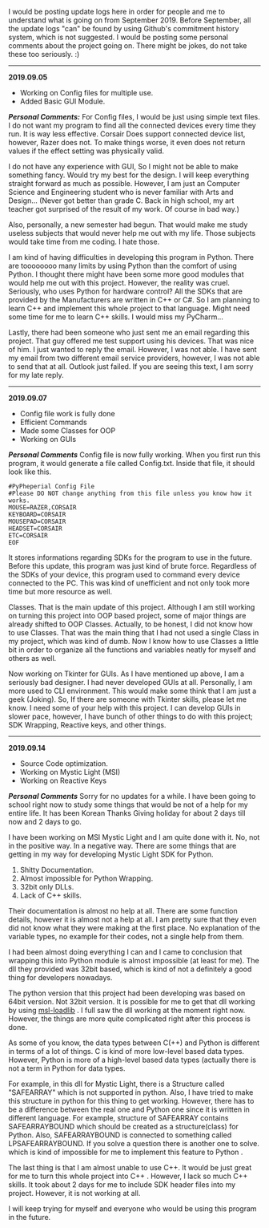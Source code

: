 I would be posting update logs here in order for people and me to understand what is going on from September 2019. Before September, all the update logs "can" be found by using Github's commitment history system, which is not suggested. I would be posting some personal comments about the project going on. There might be jokes, do not take these too seriously. :)
***
**2019.09.05**  

 - Working on Config files for multiple use. 
 -  Added Basic GUI Module.

**_Personal Comments:_**
  For Config files, I would be just using simple text files. I do not want my program to find all the connected devices every time they run. It is way less effective. Corsair Does support connected device list, however, Razer does not. To make things worse, it even does not return values if the effect setting was physically valid.

I do not have any experience with GUI, So I might not be able to make something fancy. Would try my best for the design. I will keep everything straight forward as much as possible. However, I am just an Computer Science and Engineering student who is never familiar with Arts and Design... (Never got better than grade C. Back in high school, my art teacher got surprised of the result of my work. Of course in bad way.)

Also, personally, a new semester had begun. That would make me study useless subjects that would never help me out with my life. Those subjects would take time from me coding. I hate those.

I am kind of having difficulties in developing this program in Python. There are toooooooo many limits by using Python than the comfort of using Python. I thought there might have been some more good modules that would help me out with this project. However, the reality was cruel. Seriously, who uses Python for hardware control? All the SDKs that are provided by the Manufacturers are written in C++ or C#. So I am planning to learn C++ and implement this whole project to that language. Might need some time for me to learn C++ skills. I would miss my PyCharm...

Lastly, there had been someone who just sent me an email regarding this project. That guy offered me test support using his devices. That was nice of him. I just wanted to reply the email. However, I was not able. I have sent my email from two different email service providers, however, I was not able to send that at all. Outlook just failed. If you are seeing this text, I am sorry for my late reply.
***
**2019.09.07** 

 - Config file work is fully done
 -  Efficient Commands
 - Made some Classes for OOP 
 - Working on GUIs

***Personal Comments***
 Config file is now fully working. When you first run this program, it would generate a file called Config.txt. Inside that file, it should look like this.

    #PyPheperial Config File
    #Please DO NOT change anything from this file unless you know how it works.
    MOUSE=RAZER,CORSAIR
    KEYBOARD=CORSAIR
    MOUSEPAD=CORSAIR
    HEADSET=CORSAIR
    ETC=CORSAIR
    EOF

It stores informations regarding SDKs for the program to use in the future. Before this update, this program was just kind of brute force. Regardless of the SDKs of your device, this program used to command every device connected to the PC. This was kind of unefficient and not only took more time but more resource as well. 

Classes.
That is the main update of this project. Although I am still working on turning this project into OOP based project, some of major things are already shifted to OOP Classes. Actually, to be honest, I did not know how to use Classes. That was the main thing that I had not used a single Class in my project, which was kind of dumb. Now I know how to use Classes a little bit in order to organize all the functions and variables neatly for myself and others as well.

Now working on Tkinter for GUIs. As I have mentioned up above, I am a seriously bad designer. I had never developed GUIs at all. Personally, I am more used to CLI environment. This would make some think that I am just a geek (Joking). So, If there are someone with Tkinter skills, please let me know. I need some of your help with this project. I can develop GUIs in slower pace, however, I have bunch of other things to do with this project; SDK Wrapping, Reactive keys, and other things. 
***
**2019.09.14**

 - Source Code optimization.
 - Working on Mystic Light  (MSI)
 - Working on Reactive Keys

***Personal Comments***
Sorry for no updates for a while. I have been going to school right now to study some things that would be not of a help for my entire life. It has been Korean Thanks Giving holiday for about 2 days till now and 2 days to go. 

I have been working on MSI Mystic Light and I am quite done with it. No, not in the positive way. In a negative way. There are some things that are getting in my way for developing Mystic Light SDK for Python.

1. Shitty Documentation. 
2. Almost impossible for Python Wrapping.
3. 32bit only DLLs.
4. Lack of C++ skills.


Their documentation is almost no help at all. There are some function details, however it is almost not a help at all. I am pretty sure that they even did not know what they were making at the first place. No explanation of the variable types, no example for their codes, not a single help from them.

I had been almost doing everything I can and I came to conclusion that wrapping this into Python module is almost impossible (at least for me). The dll they provided was 32bit based, which is kind of not a definitely a good thing for developers nowadays. 

The python version that this project had been developing was based on 64bit version. Not 32bit version. It is possible for me to get that dll working by using [msl-loadlib](https://github.com/MSLNZ/msl-loadlib) . I full saw the dll working at the moment right now. However, the things are more quite complicated right after this process is done.

As some of you know, the data types between C(++) and Python is different in terms of a lot of things. C is kind of more low-level based data types. However, Python is more of a high-level based data types (actually there is not a term in Python for data types.

For example, in this dll for Mystic Light, there is a Structure called "SAFEARRAY" which is not supported in python. Also, I have tried to make this structure in python for this thing to get working. However, there has to be a difference between the real one and Python one since it is written in different language. For example, structure of SAFEARRAY contains SAFEARRAYBOUND which should be created as a structure(class) for Python. Also, SAFEARRAYBOUND is connected to something called LPSAFEARRAYBOUND. If you solve a question there is another one to solve. which is kind of impossible for me to implement this feature to Python .

The last thing is that I am almost unable to use C++. It would be just great for me to turn this whole project into C++ . However, I lack so much C++ skills. It took about 2 days for me to include SDK header files into my project. However, it is not working at all. 

I will keep trying for myself and everyone who would be using this program in the future.
